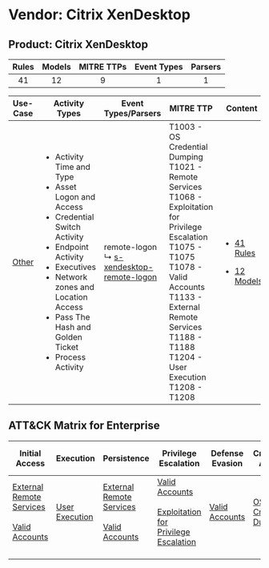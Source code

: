 Vendor: Citrix XenDesktop
=========================
Product: Citrix XenDesktop
--------------------------
| Rules | Models | MITRE TTPs | Event Types | Parsers |
|:-----:|:------:|:----------:|:-----------:|:-------:|
|  41   |   12   |     9      |      1      |    1    |

|                Use-Case                | Activity Types                                                                                                                                                                                                                                                      | Event Types/Parsers                                                                                     | MITRE TTP                                                                                                                                                                                                                                                | Content                                                                                                                |
|:--------------------------------------:| ------------------------------------------------------------------------------------------------------------------------------------------------------------------------------------------------------------------------------------------------------------------- | ------------------------------------------------------------------------------------------------------- | -------------------------------------------------------------------------------------------------------------------------------------------------------------------------------------------------------------------------------------------------------- | ---------------------------------------------------------------------------------------------------------------------- |
| [Other](../../../UseCases/uc_other.md) | <ul><li>Activity Time  and Type</li><li>Asset Logon and Access</li><li>Credential Switch Activity</li><li>Endpoint Activity</li><li>Executives</li><li>Network zones and Location Access</li><li>Pass The Hash and Golden Ticket</li><li>Process Activity</li></ul> |  remote-logon<br> ↳ [s-xendesktop-remote-logon](Parsers/parserContent_s-xendesktop-remote-logon.md)<br> | T1003 - OS Credential Dumping<br>T1021 - Remote Services<br>T1068 - Exploitation for Privilege Escalation<br>T1075 - T1075<br>T1078 - Valid Accounts<br>T1133 - External Remote Services<br>T1188 - T1188<br>T1204 - User Execution<br>T1208 - T1208<br> | [<ul><li>41 Rules</li></ul><ul><li>12 Models</li></ul>](Rules_Models/r_m_citrix_xendesktop_citrix_xendesktop_Other.md) |

ATT&CK Matrix for Enterprise
----------------------------
| Initial Access                                                                                                                                   | Execution                                                           | Persistence                                                                                                                                      | Privilege Escalation                                                                                                                                          | Defense Evasion                                                     | Credential Access                                                          | Discovery | Lateral Movement                                                     | Collection | Command and Control | Exfiltration | Impact |
| ------------------------------------------------------------------------------------------------------------------------------------------------ | ------------------------------------------------------------------- | ------------------------------------------------------------------------------------------------------------------------------------------------ | ------------------------------------------------------------------------------------------------------------------------------------------------------------- | ------------------------------------------------------------------- | -------------------------------------------------------------------------- | --------- | -------------------------------------------------------------------- | ---------- | ------------------- | ------------ | ------ |
| [External Remote Services](https://attack.mitre.org/techniques/T1133)<br><br>[Valid Accounts](https://attack.mitre.org/techniques/T1078)<br><br> | [User Execution](https://attack.mitre.org/techniques/T1204)<br><br> | [External Remote Services](https://attack.mitre.org/techniques/T1133)<br><br>[Valid Accounts](https://attack.mitre.org/techniques/T1078)<br><br> | [Valid Accounts](https://attack.mitre.org/techniques/T1078)<br><br>[Exploitation for Privilege Escalation](https://attack.mitre.org/techniques/T1068)<br><br> | [Valid Accounts](https://attack.mitre.org/techniques/T1078)<br><br> | [OS Credential Dumping](https://attack.mitre.org/techniques/T1003)<br><br> |           | [Remote Services](https://attack.mitre.org/techniques/T1021)<br><br> |            |                     |              |        |